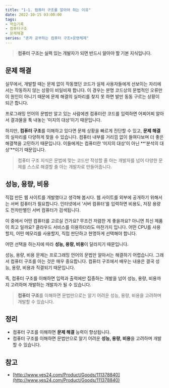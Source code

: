 ```yaml
---
title: "1-1. 컴퓨터 구조를 알아야 하는 이유"
date: 2022-10-15 03:00:00
tags:
- 학습기록
- 컴퓨터구조
- 문제해결
series: "혼자 공부하는 컴퓨터 구조+운영체제"
---
```


> **컴퓨터 구조는 실력 있는 개발자가 되면 반드시 알아야 할 기본 지식입니다.**

## 문제 해결

실무에서, 개발할 때는 문제 없이 작동했던 코드가 실제 사용자들에게 선보이는 자리에서는 작동하지 않는 상황이 비일비재 합니다. 이 경우는 분명 코드상의 문법적인 오류만이 원인이
아니기 때문에 문제 해결의 실마리를 찾지 못 하면 발만 동동 구르는 상황이 되곤 합니다.

프로그래밍 언어의 문법만 알고 있는 사람에겐 컴퓨터란 코드를 입력하면 어찌어찌 알아서 결과물을 툭 내놓는 ‘미지의 대상’이기 때문입니다.

하지만, **컴퓨터 구조**를 이해하고 있다면 문제 상황을 빠르게 진단할 수 있고, **문제 해결**의 실마리를 다양하게 찾을 수 있습니다.
컴퓨터 내부를 거리낌 없이 들여다보며 더 좋은 해결책을 고민하기 때문입니다. 이들에게는 컴퓨터란 ‘미지의 대상’이 아닌 **‘분석의 대상’**이기 때문입니다.

> 컴퓨터 구조 지식은 문법에 맞는 코드만 작성할 줄 아는 개발자를 넘어 다양한 문제를 스스로 해결할 줄 아는 개발자로 만들어줍니다.

## 성능, 용량, 비용

직접 만든 웹 사이트를 개발했다고 생각해 봅시다. 웹 사이트를 외부에 공개하기 위해서는 서버 컴퓨터가 필요합니다. 인터넷에서 ‘서버 컴퓨터’를 입력하면 비용도, 저장 용량도
천차만별인 서버 컴퓨터가 검색됩니다.

이 중에서 어떤 컴퓨터를 고르실 건가요? 무조건 저렴한 게 좋을까요? 아니면 최신 제품이 최고 일까요? 클라우드 서비스를 이용하더라도 마찬가지 입니다. 어떤 CPU를 사용할지,
어떤 메모리를 사용할지, 직접 판단하고 현명하게 선택해야 합니다.

어떤 선택을 하는지에 따라 **성능, 용량, 비용**이 달라지기 때문입니다.

성능, 용량, 비용 문제는 프로그래밍 언어의 문법만 알아서는 해결하기 어렵습니다.
그래서 컴퓨터 구조를 아는 것은 매우 중요합니다. 컴퓨터 구조에서 배우는 내용은 결국 성능, 용량, 비용과 직결되기 때문입니다.

즉, 컴퓨터 구조를 이해하면 입력과 출력에만 집중하는 개발을 넘어 성능, 용량, 비용까지 고려하며 개발하는 개발자가 될 수 있습니다.

> **컴퓨터 구조**를 이해하면 문법만으로는 알기 어려운 성능, 용량, 비용을 고려하며 개발할 수 있습니다.

## 정리

- 컴퓨터 구조를 이해하면 **문제 해결** 능력이 향상됩니다.
- 컴퓨터 구조를 이해하면 문법만으로 알기 어려운 **성능, 용량, 비용**을 고려하며 개발할 수 있습니다.

## 참고

- [http://www.yes24.com/Product/Goods/111378840](http://www.yes24.com/Product/Goods/111378840)